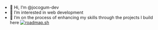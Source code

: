- 👋 Hi, I’m @jocogum-dev
- 👀 I’m interested in web development
- 🌱 I’m on the process of enhancing my skills through the projects I build here
[![roadmap.sh](https://roadmap.sh/card/wide/674e68565039431075265f21?variant=dark&roadmaps=frontend%2Creact%2C67c4328a580201fc77c713f2)](https://roadmap.sh)
<!---
jocogum-dev/jocogum-dev is a ✨ special ✨ repository because its `README.md` (this file) appears on your GitHub profile.
You can click the Preview link to take a look at your changes.
--->
